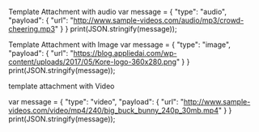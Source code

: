 Template Attachment with audio
var message = {
    "type": "audio",
    "payload": {
        "url": "http://www.sample-videos.com/audio/mp3/crowd-cheering.mp3"
    }
}
print(JSON.stringify(message));

Template Attachment with Image
var message = {
    "type": "image",
    "payload": {
        "url": "https://blog.appliedai.com/wp-content/uploads/2017/05/Kore-logo-360x280.png"
    }
}
print(JSON.stringify(message));

template attachment with Video

var message = {
    "type": "video",
    "payload": {
        "url": "http://www.sample-videos.com/video/mp4/240/big_buck_bunny_240p_30mb.mp4"
    }
}
print(JSON.stringify(message));
